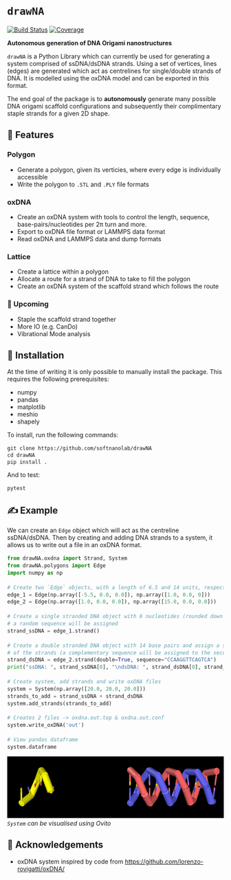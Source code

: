 
# `drawNA` 

[![Build Status](https://github.com/softnanolab/drawNA/workflows/Build/badge.svg)](https://github.com/softnanolab/drawNA)
[![Coverage](https://codecov.io/github/softnanolab/drawNA/coverage.svg?branch=master)](https://codecov.io/gh/softnanolab/drawNA)

**Autonomous generation of DNA Origami nanostructures** 

`drawNA` is a Python Library which can currently be used for generating a system comprised of ssDNA/dsDNA strands. Using a set of vertices, lines (edges) are generated which act as centrelines for single/double strands of DNA. It is modelled using the oxDNA model and can be exported in this format.

The end goal of the package is to **autonomously** generate many possible DNA origami scaffold configurations and subsequently their complimentary staple strands for a given 2D shape.

## 📃 Features

### Polygon 
- Generate a polygon, given its verticies, where every edge is individually accessible
- Write the polygon to `.STL` and `.PLY` file formats

### oxDNA
- Create an oxDNA system with tools to control the length, sequence, base-pairs/nucleotides per 2π turn and more.
- Export to oxDNA file format or LAMMPS data format
- Read oxDNA and LAMMPS data and dump formats

### Lattice
- Create a lattice within a polygon
- Allocate a route for a strand of DNA to take to fill the polygon
- Create an oxDNA system of the scaffold strand which follows the route

### 📆 Upcoming

- Staple the scaffold strand together
- More IO (e.g. CanDo)
- Vibrational Mode analysis

## 🔋 Installation

At the time of writing it is only possible to manually install the package. This requires the following prerequisites:

- numpy
- pandas
- matplotlib
- meshio
- shapely

To install, run the following commands:
```
git clone https://github.com/softnanolab/drawNA
cd drawNA
pip install .
```
And to test:
```
pytest
```
## ✍️ Example

We can create an `Edge` object which will act as the centreline ssDNA/dsDNA. Then by creating and adding DNA strands to a system, it allows us to write out a file in an oxDNA format.

```python
from drawNA.oxdna import Strand, System
from drawNA.polygons import Edge
import numpy as np

# Create two `Edge` objects, with a length of 6.5 and 14 units, respectively
edge_1 = Edge(np.array([-5.5, 0.0, 0.0]), np.array([1.0, 0.0, 0]))
edge_2 = Edge(np.array([1.0, 0.0, 0.0]), np.array([15.0, 0.0, 0.0]))

# Create a single stranded DNA object with 6 nucleotides (rounded down from length of Edge)
# a random sequence will be assigned
strand_ssDNA = edge_1.strand()

# Create a double stranded DNA object with 14 base pairs and assign a sequence for one
# of the strands (a complementary sequence will be assigned to the second strand)
strand_dsDNA = edge_2.strand(double=True, sequence="CCAAGGTTCAGTCA")
print("ssDNA: ", strand_ssDNA[0], "\ndsDNA: ", strand_dsDNA[0], strand_dsDNA[1])

# Create system, add strands and write oxDNA files
system = System(np.array([20.0, 20.0, 20.0]))
strands_to_add = strand_ssDNA + strand_dsDNA
system.add_strands(strands_to_add)

# Creates 2 files -> oxdna.out.top & oxdna.out.conf
system.write_oxDNA('out')

# View pandas dataframe
system.dataframe
```
![Ovito Visualisation](img/Example_OvitoVisualisation.png)  
*`System` can be visualised using Ovito*

## 🎉 Acknowledgements

- oxDNA system inspired by code from https://github.com/lorenzo-rovigatti/oxDNA/
